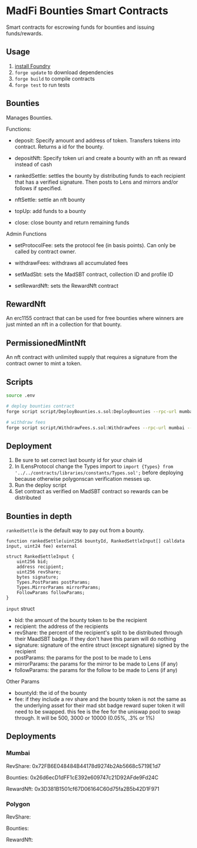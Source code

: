 # MadFi Bounties Smart Contracts

Smart contracts for escrowing funds for bounties and issuing funds/rewards.

## Usage

1. [install Foundry](https://book.getfoundry.sh/getting-started/installation.html)
2. `forge update` to download dependencies
3. `forge build` to compile contracts
4. `forge test` to run tests

## Bounties

Manages Bounties.

Functions:

- deposit: Specify amount and address of token. Transfers tokens into contract. Returns a id for the bounty.

- depositNft: Specify token uri and create a bounty with an nft as reward instead of cash

- rankedSettle: settles the bounty by distributing funds to each recipient that has a verified signature. Then posts to Lens and mirrors and/or follows if specified.

- nftSettle: settle an nft bounty

- topUp: add funds to a bounty

- close: close bounty and return remaining funds

Admin Functions

- setProtocolFee: sets the protocol fee (in basis points). Can only be called by contract owner.

- withdrawFees: withdraws all accumulated fees

- setMadSbt: sets the MadSBT contract, collection ID and profile ID

- setRewardNft: sets the RewardNft contract

## RewardNft

An erc1155 contract that can be used for free bounties where winners are just minted an nft in a collection for that bounty.

## PermissionedMintNft

An nft contract with unlimited supply that requires a signature from the contract owner to mint a token.

## Scripts

```bash
source .env

# deploy bounties contract
forge script script/DeployBounties.s.sol:DeployBounties --rpc-url mumbai --broadcast --verify -vvvv

# withdraw fees
forge script script/WithdrawFees.s.sol:WithdrawFees --rpc-url mumbai --broadcast -vvvv
```

## Deployment

1. Be sure to set correct last bounty id for your chain id
2. In ILensProtocol change the Types import to `import {Types} from '../../contracts/libraries/constants/Types.sol';` before deploying because otherwise polygonscan verification messes up.
3. Run the deploy script
4. Set contract as verified on MadSBT contract so rewards can be distributed

## Bounties in depth

`rankedSettle` is the default way to pay out from a bounty.

```
function rankedSettle(uint256 bountyId, RankedSettleInput[] calldata input, uint24 fee) external

struct RankedSettleInput {
    uint256 bid;
    address recipient;
    uint256 revShare;
    bytes signature;
    Types.PostParams postParams;
    Types.MirrorParams mirrorParams;
    FollowParams followParams;
}
```

`input` struct

- bid: the amount of the bounty token to be the recipient
- recipient: the address of the recipients
- revShare: the percent of the recipient's split to be distributed through their MaadSBT badge. If they don't have this param will do nothing
- signature: signature of the entire struct (except signature) signed by the recipient
- postParams: the params for the post to be made to Lens
- mirrorParams: the params for the mirror to be made to Lens (if any)
- followParams: the params for the follow to be made to Lens (if any)

Other Params

- bountyId: the id of the bounty
- fee: if they include a rev share and the bounty token is not the same as the underlying asset for their mad sbt badge reward super token it will need to be swapped. this fee is the fee for the uniswap pool to swap through. It will be 500, 3000 or 10000 (0.05%, .3% or 1%)

## Deployments

### Mumbai

RevShare: 0x72FB6E048484B44178d9274b2Ab5668c5719E1d7

Bounties: 0x26d6ecD1dFF1cE392e609747c21D92AFde9Fd24C

RewardNft: 0x3D381B1501cf67D06164C60d75fa2B5b42D1F971

### Polygon

RevShare:

Bounties:

RewardNft:
